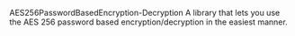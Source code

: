 AES256PasswordBasedEncryption-Decryption
A library that lets you use the AES 256 password based encryption/decryption in the easiest manner.
